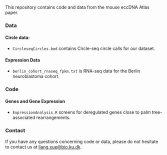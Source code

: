 This repository contains code and data from the mouse eccDNA Atlas paper.

### Data
#### Circle data:
* ```CircleseqCircles.bed``` contains Circle-seq circle calls for our dataset.

#### Expression Data
* ```berlin_cohort_rnaseq_fpkm.txt``` is RNA-seq data for the Berlin neuroblastoma cohort.

### Code
#### Genes and Gene Expression
* ```ExpressionAnalysis.R``` screens for deregulated genes close to palm tree-associated rearrangements.

### Contact
If you have any questions concerning code or data, please do not hesitate to contact us at liang.xue@bio.ku.dk.
